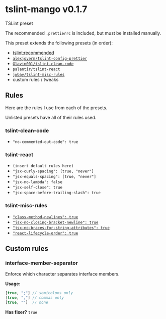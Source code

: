 # tslint-mango v0.1.7

TSLint preset

The recommended `.prettierrc` is included, but must be installed manually.

This preset extends the following presets (in order):

- [tslint:recommended](https://github.com/palantir/tslint/blob/master/src/configs/recommended.ts)
- [`alexjoverm/tslint-config-prettier`](https://github.com/alexjoverm/tslint-config-prettier)
- [`Glavin001/tslint-clean-code`](https://github.com/Glavin001/tslint-clean-code)
- [`palantir/tslint-react`](https://github.com/palantir/tslint-react)
- [`jwbay/tslint-misc-rules`](https://github.com/jwbay/tslint-misc-rules)
- custom rules / tweaks

## Rules

Here are the rules I use from each of the presets.

Unlisted presets have all of their rules used.

### tslint-clean-code

- `"no-commented-out-code": true`

### tslint-react

- `(insert default rules here)`
- `"jsx-curly-spacing": [true, "never"]`
- `"jsx-equals-spacing": [true, "never"]`
- `"jsx-no-lambda": false`
- `"jsx-self-close": true`
- `"jsx-space-before-trailing-slash": true`

### tslint-misc-rules

- [`"class-method-newlines": true`](https://github.com/jwbay/tslint-misc-rules#3)
- [`"jsx-no-closing-bracket-newline": true`](https://github.com/jwbay/tslint-misc-rules#6)
- [`"jsx-no-braces-for-string-attributes": true`](https://github.com/jwbay/tslint-misc-rules#7)
- [`"react-lifecycle-order": true`](https://github.com/jwbay/tslint-misc-rules#8)

## Custom rules

### interface-member-separator

Enforce which character separates interface members.

**Usage:**
```js
[true, ";"] // semicolons only
[true, ","] // commas only
[true, ""]  // none
```

**Has fixer?** `true`
